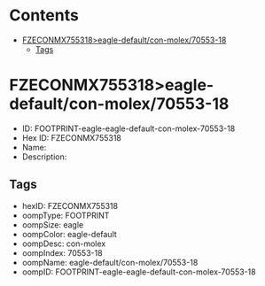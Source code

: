 



Contents
========

* [FZECONMX755318>eagle-default/con-molex/70553-18](#fzeconmx755318eagle-defaultcon-molex70553-18)
	* [Tags](#tags)

# FZECONMX755318>eagle-default/con-molex/70553-18

- ID: FOOTPRINT-eagle-eagle-default-con-molex-70553-18
- Hex ID: FZECONMX755318
- Name: 
- Description: 

## Tags

- hexID: FZECONMX755318
- oompType: FOOTPRINT
- oompSize: eagle
- oompColor: eagle-default
- oompDesc: con-molex
- oompIndex: 70553-18
- oompName: eagle-default/con-molex/70553-18
- oompID: FOOTPRINT-eagle-eagle-default-con-molex-70553-18
